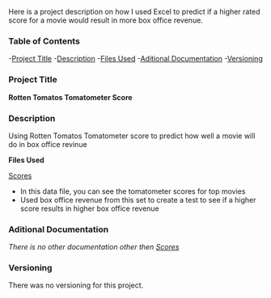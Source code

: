 Here is a project description on how I used Excel to predict if a higher rated score for a movie would result in more box office revenue.


### Table of Contents

-[Project Title](Project-Title)
-[Description](Description)
-[Files Used](Files-Used)
-[Aditional Documentation](Aditional-Documentation)
-[Versioning](Versioning)

### Project Title
**Rotten Tomatos Tomatometer Score**

### Description

Using Rotten Tomatos Tomatometer score to predict how well a movie will do in box office revinue

**Files Used**

[Scores](https://www.listchallenges.com/top-100-movies-of-all-time-by-rotten-tomatoes)
- In this data file, you can see the tomatometer scores for top movies
- Used box office revenue from this set to create a test to see if a higher score results in higher box office revenue

### Aditional Documentation

*There is no other documentation other then [Scores](https://www.listchallenges.com/top-100-movies-of-all-time-by-rotten-tomatoes)*

### Versioning 

There was no versioning for this project.
